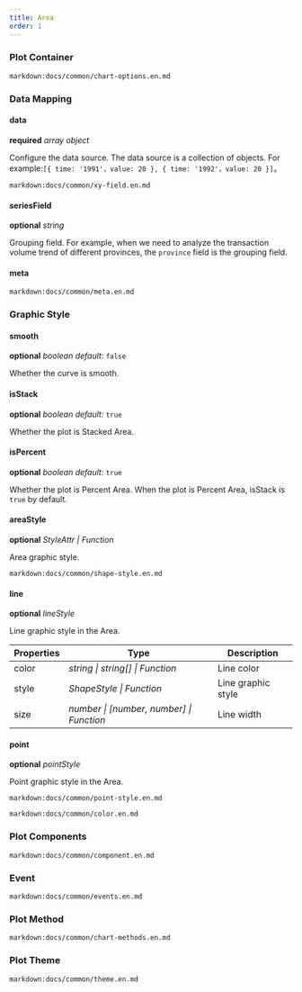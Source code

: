 ```yaml
---
title: Area
order: 1
---
```


### Plot Container

`markdown:docs/common/chart-options.en.md`

### Data Mapping

#### data

<description>**required** _array object_</description>

Configure the data source. The data source is a collection of objects. For example:`[{ time: '1991'，value: 20 }, { time: '1992'，value: 20 }]`。

`markdown:docs/common/xy-field.en.md`

#### seriesField

<description>**optional** _string_</description>

Grouping field. For example, when we need to analyze the transaction volume trend of different provinces, the `province` field is the grouping field.

#### meta

`markdown:docs/common/meta.en.md`

### Graphic Style

#### smooth

<description>**optional** _boolean_ _default:_ `false`</description>

Whether the curve is smooth.

#### isStack

<description>**optional** _boolean_ _default:_ `true`</description>

Whether the plot is Stacked Area.

#### isPercent

<description>**optional** _boolean_ _default:_ `true`</description>

Whether the plot is Percent Area. When the plot is Percent Area, isStack is `true` by default.

#### areaStyle

<description>**optional** _StyleAttr | Function_</description>

Area graphic style.

`markdown:docs/common/shape-style.en.md`

#### line

<description>**optional** _lineStyle_</description>

Line graphic style in the Area.

| Properties | Type                                     | Description        |
| ---------- | ---------------------------------------- | ------------------ |
| color      | _string \| string[] \| Function_         | Line color         |
| style      | _ShapeStyle \| Function_                 | Line graphic style |
| size       | _number \| [number, number] \| Function_ | Line width         |

#### point

<description>**optional** _pointStyle_</description>

Point graphic style in the Area.

`markdown:docs/common/point-style.en.md`

`markdown:docs/common/color.en.md`

### Plot Components

`markdown:docs/common/component.en.md`

### Event

`markdown:docs/common/events.en.md`

### Plot Method

`markdown:docs/common/chart-methods.en.md`

### Plot Theme

`markdown:docs/common/theme.en.md`
